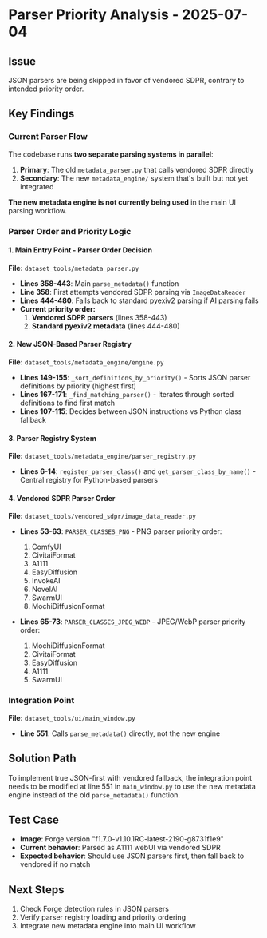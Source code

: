 # Parser Priority Analysis - 2025-07-04

## Issue
JSON parsers are being skipped in favor of vendored SDPR, contrary to intended priority order.

## Key Findings

### Current Parser Flow
The codebase runs **two separate parsing systems in parallel**:

1. **Primary**: The old `metadata_parser.py` that calls vendored SDPR directly
2. **Secondary**: The new `metadata_engine/` system that's built but not yet integrated

**The new metadata engine is not currently being used** in the main UI parsing workflow.

### Parser Order and Priority Logic

#### 1. Main Entry Point - Parser Order Decision
**File:** `dataset_tools/metadata_parser.py`
- **Lines 358-443**: Main `parse_metadata()` function
- **Line 358**: First attempts vendored SDPR parsing via `ImageDataReader`
- **Lines 444-480**: Falls back to standard pyexiv2 parsing if AI parsing fails
- **Current priority order:**
  1. **Vendored SDPR parsers** (lines 358-443)
  2. **Standard pyexiv2 metadata** (lines 444-480)

#### 2. New JSON-Based Parser Registry
**File:** `dataset_tools/metadata_engine/engine.py`
- **Lines 149-155**: `_sort_definitions_by_priority()` - Sorts JSON parser definitions by priority (highest first)
- **Lines 167-171**: `_find_matching_parser()` - Iterates through sorted definitions to find first match
- **Lines 107-115**: Decides between JSON instructions vs Python class fallback

#### 3. Parser Registry System
**File:** `dataset_tools/metadata_engine/parser_registry.py`
- **Lines 6-14**: `register_parser_class()` and `get_parser_class_by_name()` - Central registry for Python-based parsers

#### 4. Vendored SDPR Parser Order
**File:** `dataset_tools/vendored_sdpr/image_data_reader.py`
- **Lines 53-63**: `PARSER_CLASSES_PNG` - PNG parser priority order:
  1. ComfyUI
  2. CivitaiFormat  
  3. A1111
  4. EasyDiffusion
  5. InvokeAI
  6. NovelAI
  7. SwarmUI
  8. MochiDiffusionFormat

- **Lines 65-73**: `PARSER_CLASSES_JPEG_WEBP` - JPEG/WebP parser priority order:
  1. MochiDiffusionFormat
  2. CivitaiFormat
  3. EasyDiffusion
  4. A1111
  5. SwarmUI

### Integration Point
**File:** `dataset_tools/ui/main_window.py`
- **Line 551**: Calls `parse_metadata()` directly, not the new engine

## Solution Path
To implement true JSON-first with vendored fallback, the integration point needs to be modified at line 551 in `main_window.py` to use the new metadata engine instead of the old `parse_metadata()` function.

## Test Case
- **Image**: Forge version "f1.7.0-v1.10.1RC-latest-2190-g8731f1e9"
- **Current behavior**: Parsed as A1111 webUI via vendored SDPR
- **Expected behavior**: Should use JSON parsers first, then fall back to vendored if no match

## Next Steps
1. Check Forge detection rules in JSON parsers
2. Verify parser registry loading and priority ordering
3. Integrate new metadata engine into main UI workflow